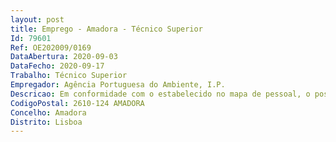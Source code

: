 ```yaml
--- 
layout: post
title: Emprego - Amadora - Técnico Superior
Id: 79601
Ref: OE202009/0169
DataAbertura: 2020-09-03
DataFecho: 2020-09-17
Trabalho: Técnico Superior
Empregador: Agência Portuguesa do Ambiente, I.P.
Descricao: Em conformidade com o estabelecido no mapa de pessoal, o posto de trabalho enquadra se no exercício de funções da carreira geral de técnico superior, nos termos do mapa anexo ao artigo n.º 2 do artigo 88.º da Lei n.º 35 2014, de 20 de junho. Genericamente, caracteriza se pelo exercício de funções na área na área de auditorias ambientais, da capacidade técnica de administração do sistema português de ecogestão e auditoria (EMAS), do acompanhamento da normalização no domínio do ambiente no âmbito das Comissões Técnicas sobre Gestão Ambiental e Qualidade do Ar (CT150 e CT71), através da colaboração técnica na elaboração de pareceres e versões portuguesas de normas e, por fim, do acompanhamento do processo de qualificação de diferentes categorias de verificadores e do trabalho desenvolvido pelos mesmos nos diferentes regimes de verificação.
CodigoPostal: 2610-124 AMADORA
Concelho: Amadora
Distrito: Lisboa
--- 
```

